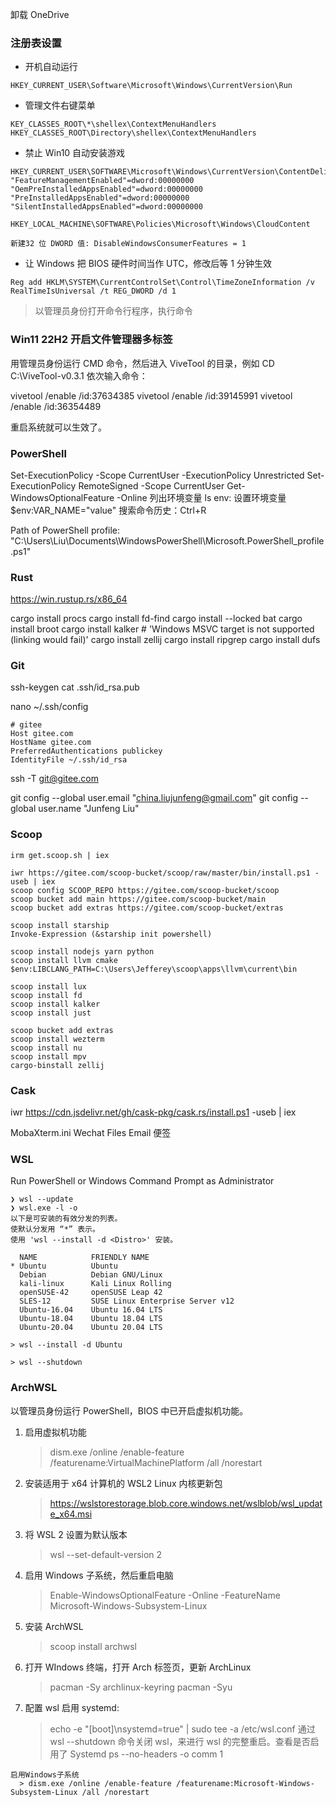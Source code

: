 卸载 OneDrive

### 注册表设置

- 开机自动运行

```
HKEY_CURRENT_USER\Software\Microsoft\Windows\CurrentVersion\Run
```

- 管理文件右键菜单

```
KEY_CLASSES_ROOT\*\shellex\ContextMenuHandlers
HKEY_CLASSES_ROOT\Directory\shellex\ContextMenuHandlers
```

- 禁止 Win10 自动安装游戏

```
HKEY_CURRENT_USER\SOFTWARE\Microsoft\Windows\CurrentVersion\ContentDeliveryManager
"FeatureManagementEnabled"=dword:00000000
"OemPreInstalledAppsEnabled"=dword:00000000
"PreInstalledAppsEnabled"=dword:00000000
"SilentInstalledAppsEnabled"=dword:00000000
```

```
HKEY_LOCAL_MACHINE\SOFTWARE\Policies\Microsoft\Windows\CloudContent

新建32 位 DWORD 值: DisableWindowsConsumerFeatures = 1
```

- 让 Windows 把 BIOS 硬件时间当作 UTC，修改后等 1 分钟生效

```
Reg add HKLM\SYSTEM\CurrentControlSet\Control\TimeZoneInformation /v RealTimeIsUniversal /t REG_DWORD /d 1
```

> 以管理员身份打开命令行程序，执行命令

### Win11 22H2 开启文件管理器多标签

用管理员身份运行 CMD 命令，然后进入 ViveTool 的目录，例如 CD C:\ViveTool-v0.3.1
依次输入命令：

vivetool /enable /id:37634385
vivetool /enable /id:39145991
vivetool /enable /id:36354489

重启系统就可以生效了。

### PowerShell

Set-ExecutionPolicy -Scope CurrentUser -ExecutionPolicy Unrestricted
Set-ExecutionPolicy RemoteSigned -Scope CurrentUser
Get-WindowsOptionalFeature -Online
列出环境变量 ls env:
设置环境变量 $env:VAR_NAME="value"
搜索命令历史：Ctrl+R

Path of PowerShell profile: "C:\Users\Liu\Documents\WindowsPowerShell\Microsoft.PowerShell_profile.ps1"

### Rust

https://win.rustup.rs/x86_64

cargo install procs
cargo install fd-find
cargo install --locked bat
cargo install broot
cargo install kalker # 'Windows MSVC target is not supported (linking would fail)'
cargo install zellij
cargo install ripgrep
cargo install dufs

### Git

ssh-keygen
cat .ssh/id_rsa.pub

nano ~/.ssh/config

```
# gitee
Host gitee.com
HostName gitee.com
PreferredAuthentications publickey
IdentityFile ~/.ssh/id_rsa
```

ssh -T git@gitee.com

git config --global user.email "china.liujunfeng@gmail.com"
git config --global user.name "Junfeng Liu"

### Scoop

```
irm get.scoop.sh | iex

iwr https://gitee.com/scoop-bucket/scoop/raw/master/bin/install.ps1 -useb | iex
scoop config SCOOP_REPO https://gitee.com/scoop-bucket/scoop
scoop bucket add main https://gitee.com/scoop-bucket/main
scoop bucket add extras https://gitee.com/scoop-bucket/extras

scoop install starship
Invoke-Expression (&starship init powershell)

scoop install nodejs yarn python
scoop install llvm cmake
$env:LIBCLANG_PATH=C:\Users\Jefferey\scoop\apps\llvm\current\bin

scoop install lux
scoop install fd
scoop install kalker
scoop install just

scoop bucket add extras
scoop install wezterm
scoop install nu
scoop install mpv
cargo-binstall zellij
```

### Cask

iwr https://cdn.jsdelivr.net/gh/cask-pkg/cask.rs/install.ps1 -useb | iex

MobaXterm.ini
Wechat Files
Email
便签

### WSL

Run PowerShell or Windows Command Prompt as Administrator

```
❯ wsl --update
❯ wsl.exe -l -o
以下是可安装的有效分发的列表。
使默认分发用 “*” 表示。
使用 'wsl --install -d <Distro>' 安装。

  NAME            FRIENDLY NAME
* Ubuntu          Ubuntu
  Debian          Debian GNU/Linux
  kali-linux      Kali Linux Rolling
  openSUSE-42     openSUSE Leap 42
  SLES-12         SUSE Linux Enterprise Server v12
  Ubuntu-16.04    Ubuntu 16.04 LTS
  Ubuntu-18.04    Ubuntu 18.04 LTS
  Ubuntu-20.04    Ubuntu 20.04 LTS

> wsl --install -d Ubuntu

> wsl --shutdown
```

### ArchWSL

以管理员身份运行 PowerShell，BIOS 中已开启虚拟机功能。

1. 启用虚拟机功能
   > dism.exe /online /enable-feature /featurename:VirtualMachinePlatform /all /norestart
2. 安装适用于 x64 计算机的 WSL2 Linux 内核更新包
   > https://wslstorestorage.blob.core.windows.net/wslblob/wsl_update_x64.msi
3. 将 WSL 2 设置为默认版本
   > wsl --set-default-version 2
4. 启用 Windows 子系统，然后重启电脑
   > Enable-WindowsOptionalFeature -Online -FeatureName Microsoft-Windows-Subsystem-Linux
5. 安装 ArchWSL
   > scoop install archwsl
6. 打开 WIndows 终端，打开 Arch 标签页，更新 ArchLinux
   > pacman -Sy archlinux-keyring
   > pacman -Syu
7. 配置 wsl 启用 systemd:
   > echo -e "[boot]\nsystemd=true" | sudo tee -a /etc/wsl.conf
   > 通过 wsl --shutdown 命令关闭 wsl，来进行 wsl 的完整重启。查看是否启用了 Systemd
   > ps --no-headers -o comm 1

```
启用Windows子系统
  > dism.exe /online /enable-feature /featurename:Microsoft-Windows-Subsystem-Linux /all /norestart